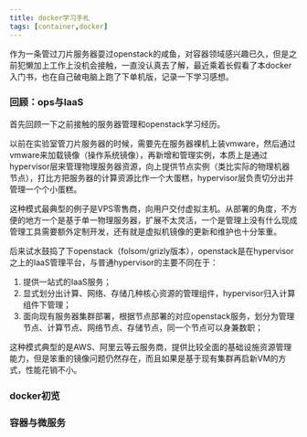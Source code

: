 ```yaml
---
title: docker学习手札
tags: [container,docker]
---
```


作为一条管过刀片服务器耍过openstack的咸鱼，对容器领域感兴趣已久，但是之前犯懒加上工作上没机会接触，一直没认真去了解，最近乘着长假看了本docker入门书，也在自己破电脑上跑了下单机版，记录一下学习感想。

<!--more-->

### 回顾：ops与IaaS

首先回顾一下之前接触的服务器管理和openstack学习经历。

以前在实验室管刀片服务器的时候，需要先在服务器裸机上装vmware，然后通过vmware来加载镜像（操作系统镜像），再新增和管理实例，本质上是通过hypervisor层来管理物理服务器资源，向上提供节点实例（类比实际的物理机器节点），打比方把服务器的计算资源比作一个大蛋糕，hypervisor层负责切分出并管理一个个小蛋糕。

这种模式最典型的例子是VPS零售商，向用户交付虚拟主机。从部署的角度，不方便的地方一个是基于单一物理服务器，扩展不太灵活，一个是管理上没有什么现成管理工具需要额外定制开发，还有就是虚拟机镜像的更新和维护也十分笨重。

后来试水鼓捣了下openstack（folsom/grizly版本），openstack是在hypervisor之上的IaaS管理平台，与普通hypervisor的主要不同在于：

1. 提供一站式的IaaS服务；
2. 显式划分出计算、网络、存储几种核心资源的管理组件，hypervisor归入计算组件下管理；
3. 面向现有服务器集群部署，根据节点部署的对应openstack服务，划分为管理节点、计算节点、网络节点、存储节点，同一个节点可以身兼数职；

这种模式典型的是AWS、阿里云等云服务商，提供比较全面的基础设施资源管理能力，但是笨重的镜像问题仍然存在，而且如果是基于现有集群再启新VM的方式，性能花销不小。

### docker初览



### 容器与微服务



